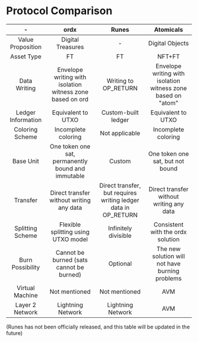 Protocol Comparison
=====


| - | ordx | Runes | Atomicals |
| :--: | :----: | :----: | :----: | 
| Value Proposition | Digital Treasures | - | Digital Objects |
| Asset Type | FT | FT | NFT+FT | 
| Data Writing | Envelope writing with isolation witness zone based on ord | Writing to OP_RETURN | Envelope writing with isolation witness zone based on "atom" | 
| Ledger Information | Equivalent to UTXO | Custom-built ledger | Equivalent to UTXO | 
| Coloring Scheme | Incomplete coloring | Not applicable | Incomplete coloring | 
| Base Unit | One token one sat, permanently bound and immutable | Custom | One token one sat, but not bound | 
| Transfer | Direct transfer without writing any data | Direct transfer, but requires writing ledger data in OP_RETURN | Direct transfer without writing any data | 
| Splitting Scheme | Flexible splitting using UTXO model | Infinitely divisible | Consistent with the ordx solution | 
| Burn Possibility | Cannot be burned (sats cannot be burned) | Optional | The new solution will not have burning problems | 
| Virtual Machine | Not mentioned | Not mentioned | AVM | 
| Layer 2 Network | Lightning Network | Lightning Network | AVM | 

(Runes has not been officially released, and this table will be updated in the future)